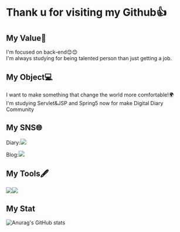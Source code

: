 ### <h1>Thank u for visiting my Github👍</h1>

<h2>My Value💪</h2>
I'm focused on back-end😊😊<br>
I'm always studying for being talented person than just getting a job.<br>
  
<h2>My Object💻</h2>
I want to make something that change the world more comfortable!🌍<br>
I'm studying Servlet&JSP and Spring5 now for make Digital Diary Community


<!--
**hadongkyoun/hadongkyoun** is a ✨ _special_ ✨ repository because its `README.md` (this file) appears on your GitHub profile.

Here are some ideas to get you started:

- 🔭 I’m currently working on ...
- 🌱 I’m currently learning ...
- 👯 I’m looking to collaborate on ...
- 🤔 I’m looking for help with ...
- 💬 Ask me about ...
- 📫 How to reach me: ...
- 😄 Pronouns: ...
- ⚡ Fun fact: ...
-->
<h2>My SNS🌐</h2>
<label>Diary:<a href="https://www.instagram.com/dev._.had/" target="_blank"><img src="https://img.shields.io/badge/Instagram-E4405F?style=flat-  square&logo=Instagram&logoColor=white"/></a></label>

<label>Blog:<a href="https://blog.naver.com/gkehdrbs36" target="_blank"><img src="https://img.shields.io/badge/Naver-03C75A?style=flat-  square&logo=Naver&logoColor=white"/></a></label>

<h2>My Tools🖋️</h2>
<img src="https://img.shields.io/badge/Java-007396?style=flat-square&logo=Java&logoColor=white"/><img src="https://img.shields.io/badge/C-A8B9CC?style=flat-square&logo=C&logoColor=white"/>

<h2>My Stat</h2>

![Anurag's GitHub stats](https://github-readme-stats.vercel.app/api?username=hadongkyoun&show_icons=true&theme=radical)
